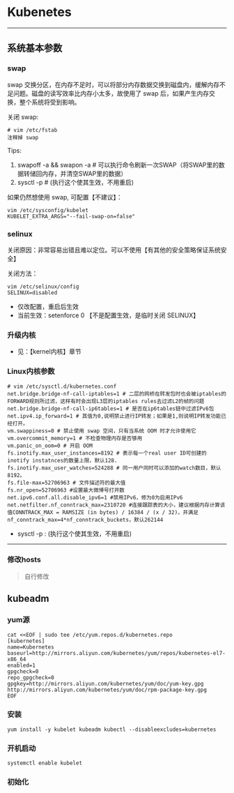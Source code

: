 # Kubenetes

---

## 系统基本参数

### swap
swap 交换分区，在内存不足时，可以将部分内存数据交换到磁盘内，缓解内存不足问题。磁盘的读写效率比内存小太多，故使用了 swap 后，如果产生内存交换，整个系统将受到影响。

关闭 swap:
```shell
# vim /etc/fstab
注释掉 swap
```

Tips:
1. swapoff -a && swapon -a  # 可以执行命令刷新一次SWAP（将SWAP里的数据转储回内存，并清空SWAP里的数据）
2. sysctl -p  #  (执行这个使其生效，不用重启)


如果仍然想使用 swap, 可配置【不建议】：
```shell
vim /etc/sysconfig/kubelet
KUBELET_EXTRA_ARGS="--fail-swap-on=false"
```


### selinux
关闭原因：非常容易出错且难以定位。可以不使用【有其他的安全策略保证系统安全】

关闭方法：
```shell
vim /etc/selinux/config
SELINUX=disabled
```
- 仅改配置，重启后生效
- 当前生效：setenforce 0 【不是配置生效，是临时关闭 SELINUX】


### 升级内核
- 见：【kernel内核】章节


### Linux内核参数

```shell
# vim /etc/sysctl.d/kubernetes.conf
net.bridge.bridge-nf-call-iptables=1 # 二层的网桥在转发包时也会被iptables的FORWARD规则所过滤，这样有时会出现L3层的iptables rules去过滤L2的帧的问题
net.bridge.bridge-nf-call-ip6tables=1 # 是否在ip6tables链中过滤IPv6包
net.ipv4.ip_forward=1 # 其值为0,说明禁止进行IP转发；如果是1,则说明IP转发功能已经打开。
vm.swappiness=0 # 禁止使用 swap 空间，只有当系统 OOM 时才允许使用它
vm.overcommit_memory=1 # 不检查物理内存是否够用
vm.panic_on_oom=0 # 开启 OOM
fs.inotify.max_user_instances=8192 # 表示每一个real user ID可创建的inotify instatnces的数量上限，默认128.
fs.inotify.max_user_watches=524288 # 同一用户同时可以添加的watch数目，默认8192。
fs.file-max=52706963 # 文件描述符的最大值
fs.nr_open=52706963 #设置最大微博号打开数
net.ipv6.conf.all.disable_ipv6=1 #禁用IPv6，修为0为启用IPv6
net.netfilter.nf_conntrack_max=2310720 #连接跟踪表的大小，建议根据内存计算该值CONNTRACK_MAX = RAMSIZE (in bytes) / 16384 / (x / 32)，并满足nf_conntrack_max=4*nf_conntrack_buckets，默认262144
```
- sysctl -p  : (执行这个使其生效，不用重启)

---

### 修改hosts
> 自行修改



## kubeadm

### yum源

```shell
cat <<EOF | sudo tee /etc/yum.repos.d/kubernetes.repo
[kubernetes]
name=Kubernetes
baseurl=http://mirrors.aliyun.com/kubernetes/yum/repos/kubernetes-el7-x86_64
enabled=1
gpgcheck=0
repo_gpgcheck=0
gpgkey=http://mirrors.aliyun.com/kubernetes/yum/doc/yum-key.gpg http://mirrors.aliyun.com/kubernetes/yum/doc/rpm-package-key.gpg
EOF
```

### 安装
```shell
yum install -y kubelet kubeadm kubectl --disableexcludes=kubernetes
```

### 开机启动
```shell
systemctl enable kubelet
```

### 初始化
